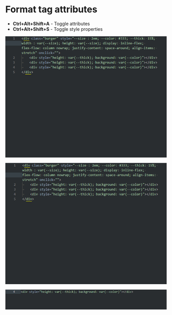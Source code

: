 # Format tag attributes

- **Ctrl+Alt+Shift+A** - Toggle attributes      
- **Ctrl+Alt+Shift+S** - Toggle style properties

![Demo](IMG/format-tag-01.gif)

![Demo](IMG/format-tag-02.gif)

![Demo](IMG/format-tag-03.gif)